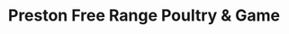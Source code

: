 ---
title: "Preston Free Range Poultry & Game"
url: /preston/preston-free-range-poultry-and-game/
shop: butcher
---